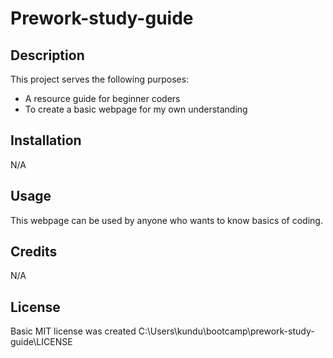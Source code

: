 # Prework-study-guide

## Description

This project serves the following purposes:

- A resource guide for beginner coders
- To create a basic webpage for my own understanding

## Installation

N/A

## Usage

This webpage can be used by anyone who wants to know basics of coding. 

## Credits

N/A

## License

Basic MIT license was created C:\Users\kundu\bootcamp\prework-study-guide\LICENSE